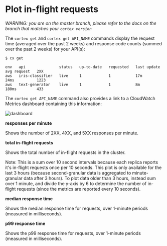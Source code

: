 # Plot in-flight requests

_WARNING: you are on the master branch, please refer to the docs on the branch that matches your `cortex version`_

The `cortex get` and `cortex get API_NAME` commands display the request time (averaged over the past 2 weeks) and response code counts (summed over the past 2 weeks) for your API(s):

```text
$ cx get

env   api               status   up-to-date   requested   last update   avg request   2XX
aws   iris-classifier   live     1            1           17m           24ms          1223
aws   text-generator    live     1            1           8m            180ms         433
```

The `cortex get API_NAME` command also provides a link to a CloudWatch Metrics dashboard containing this information:

![dashboard](https://user-images.githubusercontent.com/808475/82497902-ed4fd400-9aa3-11ea-8280-20dc6430215f.png)

**responses per minute**

Shows the number of 2XX, 4XX, and 5XX responses per minute.

**total in-flight requests**

Shows the total number of in-flight requests in the cluster.

Note: This is a sum over 10 second intervals because each replica reports it's in-flight requests once per 10 seconds. This plot is only available for the last 3 hours (because second-granular data is aggregated to minute-granular data after 3 hours). To plot data older than 3 hours, instead sum over 1 minute, and divide the y-axis by 6 to determine the number of in-flight requests (since the metrics are reported every 10 seconds).

**median response time**

Shows the median response time for requests, over 1-minute periods (measured in milliseconds).

**p99 response time**

Shows the p99 response time for requests, over 1-minute periods (measured in milliseconds).

